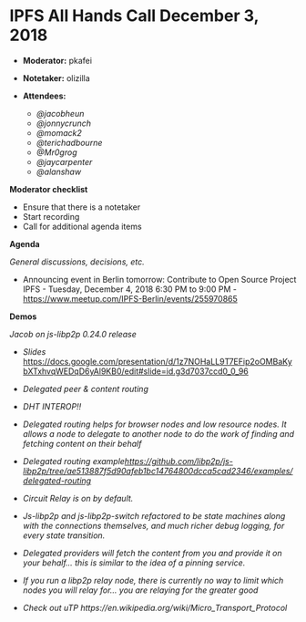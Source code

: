# IPFS All Hands Call December 3, 2018

-   **Moderator:** pkafei
-   **Notetaker:** olizilla
-   **Attendees:**

    -   _@jacobheun_
    -   _@jonnycrunch_
    -   _@momack2_
    -   _@terichadbourne_
    -   _@Mr0grog_
    -   _@jaycarpenter_
    -   _@alanshaw_

  
**Moderator checklist**

-   Ensure that there is a notetaker
-   Start recording
-   Call for additional agenda items

  
**Agenda**

_General discussions, decisions, etc._

-   Announcing event in Berlin tomorrow: Contribute to Open Source Project IPFS - Tuesday, December 4, 2018 6:30 PM to 9:00 PM - https://www.meetup.com/IPFS-Berlin/events/255970865

  
**Demos**

_Jacob on js-libp2p 0.24.0 release_

-   _Slides_ https://docs.google.com/presentation/d/1z7NOHaLL9T7EFip2oOMBaKybXTxhvqWEDqD6yAl9KB0/edit#slide=id.g3d7037ccd0_0_96

-   _Delegated peer & content routing_
-   _DHT INTEROP!!_
-   _Delegated routing helps for browser nodes and low resource nodes. It allows a node to delegate to another node to do the work of finding and fetching content on their behalf_
-   _Delegated routing example<https://github.com/libp2p/js-libp2p/tree/ae513887f5d90afeb1bc14764800dcca5cad2346/examples/delegated-routing>_
-   _Circuit Relay is on by default._
-   _Js-libp2p and js-libp2p-switch refactored to be state machines along with the connections themselves, and much richer debug logging, for every state transition._
-   _Delegated providers will fetch the content from you and provide it on your behalf… this is similar to the idea of a pinning service._
-   _If you run a libp2p relay node, there is currently no way to limit which nodes you will relay for… you are relaying for the greater good_
-   _Check out uTP https&#x3A;//en.wikipedia.org/wiki/Micro_Transport_Protocol_
